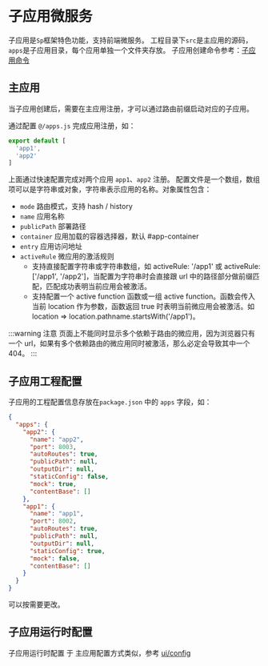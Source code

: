 # 子应用微服务

子应用是`Sp`框架特色功能，支持前端微服务。 
工程目录下`src`是主应用的源码，`apps`是子应用目录，每个应用单独一个文件夹存放。 子应用创建命令参考：[子应用命令](cmd.md#子应用)

## 主应用

当子应用创建后，需要在主应用注册，才可以通过路由前缀启动对应的子应用。

通过配置 `@/apps.js` 完成应用注册，如：
```js 
export default [
  'app1', 
  'app2'
]
```
上面通过快速配置完成对两个应用 `app1`、`app2` 注册。 配置文件是一个数组，数组项可以是字符串或对象，字符串表示应用的名称。对象属性包含：

- `mode`  路由模式，支持 hash / history
- `name`  应用名称
- `publicPath` 部署路径
- `container` 应用加载的容器选择器，默认 #app-container
- `entry` 应用访问地址
- `activeRule` 微应用的激活规则
    - 支持直接配置字符串或字符串数组，如 activeRule: '/app1' 或 activeRule: ['/app1', '/app2']，当配置为字符串时会直接跟 url 中的路径部分做前缀匹配，匹配成功表明当前应用会被激活。
    - 支持配置一个 active function 函数或一组 active function。函数会传入当前 location 作为参数，函数返回 true 时表明当前微应用会被激活。如 location => location.pathname.startsWith('/app1')。

:::warning 注意
页面上不能同时显示多个依赖于路由的微应用，因为浏览器只有一个 url，如果有多个依赖路由的微应用同时被激活，那么必定会导致其中一个 404。
:::

## 子应用工程配置
子应用的工程配置信息存放在`package.json` 中的 `apps` 字段，如：
```json 
{
  "apps": {
    "app2": {
      "name": "app2",
      "port": 8003,
      "autoRoutes": true,
      "publicPath": null,
      "outputDir": null,
      "staticConfig": false,
      "mock": true,
      "contentBase": []
    },
    "app1": {
      "name": "app1",
      "port": 8002,
      "autoRoutes": true,
      "publicPath": null,
      "outputDir": null,
      "staticConfig": true,
      "mock": false,
      "contentBase": []
    }
  }
}
```
可以按需要更改。


## 子应用运行时配置

子应用运行时配置 于 主应用配置方式类似，参考 [ui/config](config.md#ui-config)

